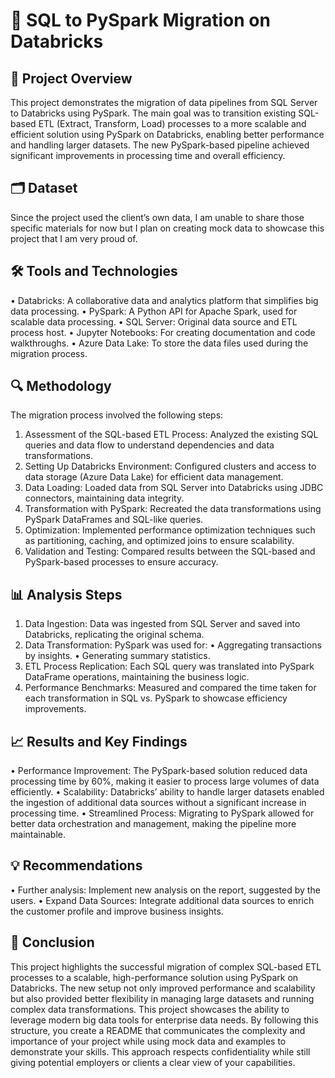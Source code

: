 # 🚀 SQL to PySpark Migration on Databricks

## 📝 Project Overview
This project demonstrates the migration of data pipelines from SQL Server to Databricks using PySpark.
The main goal was to transition existing SQL-based ETL (Extract, Transform, Load) processes to a more scalable and efficient solution using PySpark on Databricks, enabling better performance and handling larger datasets.
The new PySpark-based pipeline achieved significant improvements in processing time and overall efficiency.

## 🗂️ Dataset
Since the project used the client’s own data, I am unable to share those specific materials for now but I plan on creating mock data to showcase this project that I am very proud of.

## 🛠️ Tools and Technologies
• Databricks: A collaborative data and analytics platform that simplifies big data processing.
• PySpark: A Python API for Apache Spark, used for scalable data processing.
• SQL Server: Original data source and ETL process host.
• Jupyter Notebooks: For creating documentation and code walkthroughs.
• Azure Data Lake: To store the data files used during the migration process.

## 🔍 Methodology
The migration process involved the following steps:
1. Assessment of the SQL-based ETL Process: Analyzed the existing SQL queries and data flow to understand dependencies and data transformations.
2. Setting Up Databricks Environment: Configured clusters and access to data storage (Azure Data Lake) for efficient data management.
3. Data Loading: Loaded data from SQL Server into Databricks using JDBC connectors, maintaining data integrity.
4. Transformation with PySpark: Recreated the data transformations using PySpark DataFrames and SQL-like queries.
5. Optimization: Implemented performance optimization techniques such as partitioning, caching, and optimized joins to ensure scalability.
6. Validation and Testing: Compared results between the SQL-based and PySpark-based processes to ensure accuracy.

## 📊 Analysis Steps
1. Data Ingestion: Data was ingested from SQL Server and saved into Databricks, replicating the original schema.
2. Data Transformation: PySpark was used for:
• Aggregating transactions by insights.
• Generating summary statistics.
3. ETL Process Replication: Each SQL query was translated into PySpark DataFrame operations, maintaining the business logic.
4. Performance Benchmarks: Measured and compared the time taken for each transformation in SQL vs. PySpark to showcase efficiency improvements.

## 📈 Results and Key Findings
• Performance Improvement: The PySpark-based solution reduced data processing time by 60%, making it easier to process large volumes of data efficiently.
• Scalability: Databricks’ ability to handle larger datasets enabled the ingestion of additional data sources without a significant increase in processing time.
• Streamlined Process: Migrating to PySpark allowed for better data orchestration and management, making the pipeline more maintainable.

## 💡 Recommendations
• Further analysis: Implement new analysis on the report, suggested by the users.
• Expand Data Sources: Integrate additional data sources to enrich the customer profile and improve business insights.

## 📝 Conclusion
This project highlights the successful migration of complex SQL-based ETL processes to a scalable, high-performance solution using PySpark on Databricks. The new setup not only improved performance and scalability but also provided better flexibility in managing large datasets and running complex data transformations. This project showcases the ability to leverage modern big data tools for enterprise data needs.
By following this structure, you create a README that communicates the complexity and importance of your project while using mock data and examples to demonstrate your skills. This approach respects confidentiality while still giving potential employers or clients a clear view of your capabilities.
